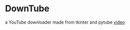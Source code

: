 # DownTube
a YouTube downloader made from tkinter and pytube
<a href="https://imgflip.com/gif/490pms">video</a>
